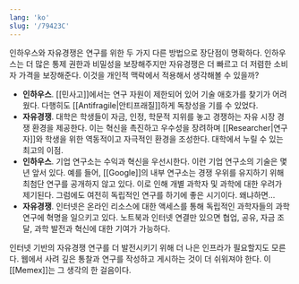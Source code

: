 ```yaml
---
lang: 'ko'
slug: '/79423C'
---
```


인하우스와 자유경쟁은 연구를 위한 두 가지 다른 방법으로 장단점이 명확하다.
인하우스는 더 많은 통제 권한과 비밀성을 보장해주지만
자유경쟁은 더 빠르고 더 저렴한 소비자 가격을 보장해준다.
이것을 개인적 맥락에서 적용해서 생각해볼 수 있을까?

- **인하우스**. [[민사고]]에서는 연구 자원이 제한되어 있어 기술 애호가를 찾기가 어려웠다. 다행히도 [[Antifragile|안티프래질]]하게 독창성을 기를 수 있었다.
- **자유경쟁**. 대학은 학생들이 자금, 인정, 학문적 지위를 놓고 경쟁하는 자유 시장 경쟁 환경을 제공한다. 이는 혁신을 촉진하고 우수성을 장려하며 [[Researcher|연구자]]와 학생을 위한 역동적이고 자극적인 환경을 조성한다. 대학에서 누릴 수 있는 최고의 이점.
- **인하우스**. 기업 연구소는 수익과 혁신을 우선시한다. 이런 기업 연구소의 기술은 몇 년 앞서 있다. 예를 들어, [[Google]]의 내부 연구소는 경쟁 우위를 유지하기 위해 최첨단 연구를 공개하지 않고 있다. 이로 인해 개별 과학자 및 과학에 대한 우려가 제기된다. 그럼에도 여전히 독립적인 연구를 하기에 좋은 시기이다. 왜냐하면...
- **자유경쟁**. 인터넷은 온라인 리소스에 대한 액세스를 통해 독립적인 과학자들의 과학 연구에 혁명을 일으키고 있다. 노트북과 인터넷 연결만 있으면 협업, 공유, 자금 조달, 과학 발전과 혁신에 대한 기여가 가능하다.

인터넷 기반의 자유경쟁 연구를 더 발전시키기 위해 더 나은 인프라가 필요할지도 모른다. 웹에서 사려 깊은 통찰과 연구를 작성하고 게시하는 것이 더 쉬워져야 한다. 이 [[Memex]]는 그 생각의 한 걸음이다.
